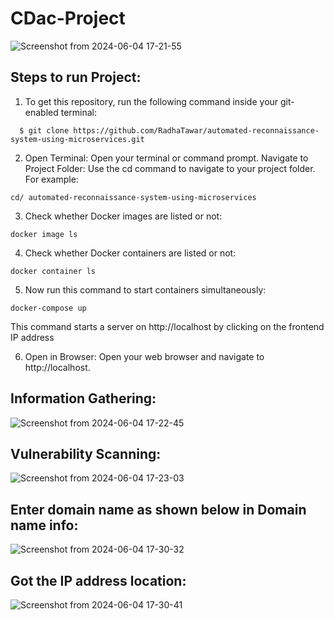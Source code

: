 # CDac-Project
![Screenshot from 2024-06-04 17-21-55](https://github.com/RadhaTawar/automated-reconnaissance-system-using-microservices/assets/92147782/f11b2bf6-aad8-441f-b51c-b580d742901d)

## Steps to run Project:
1) To get this repository, run the following command inside your git-enabled terminal:
```
  $ git clone https://github.com/RadhaTawar/automated-reconnaissance-system-using-microservices.git
```

2) Open Terminal: Open your terminal or command prompt. Navigate to Project Folder:
   Use the cd command to navigate to your project folder. For example:
```
cd/ automated-reconnaissance-system-using-microservices
```
3) Check whether Docker images are listed or not:
```
docker image ls
```
4) Check whether Docker containers are listed or not:
```
docker container ls
```
5) Now run this command to start containers simultaneously:
```
docker-compose up
```
This command starts a server  on http://localhost by clicking on the frontend IP address

6) Open in Browser: Open your web browser and navigate to http://localhost.

## Information Gathering:
![Screenshot from 2024-06-04 17-22-45](https://github.com/RadhaTawar/automated-reconnaissance-system-using-microservices/assets/92147782/e036554b-aa17-4ffd-90a5-812e5f9f1cfb)

## Vulnerability Scanning:
![Screenshot from 2024-06-04 17-23-03](https://github.com/RadhaTawar/automated-reconnaissance-system-using-microservices/assets/92147782/f3cf7376-8b37-4910-b018-af5f3ff8dfa4)

## Enter domain name as shown below in Domain name info:
![Screenshot from 2024-06-04 17-30-32](https://github.com/RadhaTawar/automated-reconnaissance-system-using-microservices/assets/92147782/da12bbab-7a0d-4ae2-a3c4-3c91797105a0)

## Got the IP address location:
![Screenshot from 2024-06-04 17-30-41](https://github.com/RadhaTawar/automated-reconnaissance-system-using-microservices/assets/92147782/3cb54e53-08d3-4059-8594-a3e2efdcd9e5)

